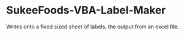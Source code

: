 # SukeeFoods-VBA-Label-Maker

Writes onto a fixed sized sheet of labels, the output from an excel file.
